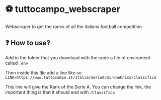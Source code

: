 # ⚽️ tuttocampo_webscraper
Webscraper to get the ranks of all the italians football competition

## ❓ How to use?
Add in the folder that you download with the code a file of enviroment called
  ``` .env ```
 
 Then inside this file add a line like so
  ``` LINK=https://www.tuttocampo.it/Italia/SerieA/GironeUnico/Classifica ```
 
 This line will give the Rank of the Serie A. You can change the link, the important thing is that it should end with
  ``` /Classifica ```
